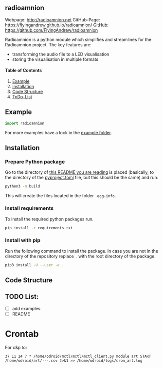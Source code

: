 ## radioamnion
Webpage: http://radioamnion.net
GitHub-Page: https://flyingandrew.github.io/radioamnion/
GitHub: https://github.com/FlyingAndrew/radioamnion

Radioamnion is a python module which simplifies and streamlines for the Radioamnion project. The key features are:
- transforming the audio file to a LED visualisation
- storing the visualisation in multiple formats

#### Table of Contents
1. [Example](#example)
2. [Installation](#installation)
3. [Code Structure](#code-structure)
4. [ToDo-List](#todo-list)

## Example

```python
import radioamnion

```
For more examples have a lock in the [example folder](./examples).

## Installation

### Prepare Python package
Go to the directory of [this README you are reading](README.md) is placed (basically, to the directory of the [pyproject.toml](pyproject.toml) file, but this should be the same) and run:
```bash
python3 -m build
```
This will create the files located in the folder `.egg-info`.

### Install requirements
To install the required python packages run.
```bash
pip install -r requirements.txt
```

### Install with pip
Run the following command to install the package. In case you are not in the directory of the repository replace `.` with the root directory of the package. 
```bash
pip3 install -U --user -e .
```

## Code Structure

## TODO List:
* [ ] add examples
* [ ] README

# Crontab
For c&p to:
```
37 11 24 7 * /home/odroid/mctl/mctl/mctl_client.py module art START /home/odroid/art/---.csv 2>&1 >> /home/odroid/logs/cron_art.log
```